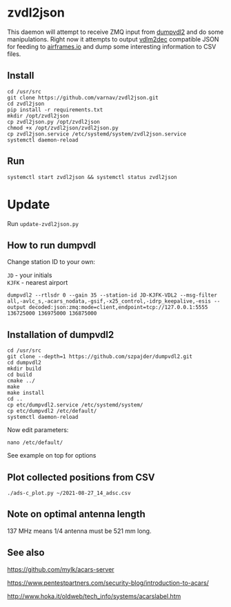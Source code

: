 # zvdl2json

This daemon will attempt to receive ZMQ input from [dumpvdl2](https://github.com/szpajder/dumpvdl2/) and do some manipulations.
Right now it attempts to output [vdlm2dec](https://github.com/TLeconte/vdlm2dec) compatible JSON for feeding to [airframes.io](https://airframes.io) and dump some interesting information to CSV files.

## Install

```shell
cd /usr/src
git clone https://github.com/varnav/zvdl2json.git
cd zvdl2json
pip install -r requirements.txt
mkdir /opt/zvdl2json
cp zvdl2json.py /opt/zvdl2json
chmod +x /opt/zvdl2json/zvdl2json.py
cp zvdl2json.service /etc/systemd/system/zvdl2json.service
systemctl daemon-reload
```

## Run 

```shell
systemctl start zvdl2json && systemctl status zvdl2json
```

# Update

Run `update-zvdl2json.py`

## How to run dumpvdl

Change station ID to your own:

`JD` - your initials  
`KJFK` - nearest airport

```shell
dumpvdl2 --rtlsdr 0 --gain 35 --station-id JD-KJFK-VDL2 --msg-filter all,-avlc_s,-acars_nodata,-gsif,-x25_control,-idrp_keepalive,-esis --output decoded:json:zmq:mode=client,endpoint=tcp://127.0.0.1:5555 136725000 136975000 136875000
```

## Installation of dumpvdl2

```shell
cd /usr/src
git clone --depth=1 https://github.com/szpajder/dumpvdl2.git
cd dumpvdl2
mkdir build
cd build
cmake ../
make
make install
cd ..
cp etc/dumpvdl2.service /etc/systemd/system/
cp etc/dumpvdl2 /etc/default/
systemctl daemon-reload
```

Now edit parameters:

```shell
nano /etc/default/
```

See example on top for options

## Plot collected positions from CSV

```shell
./ads-c_plot.py ~/2021-08-27_14_adsc.csv
```

## Note on optimal antenna length

137 MHz means 1/4 antenna must be 521 mm long.

## See also

https://github.com/mylk/acars-server

https://www.pentestpartners.com/security-blog/introduction-to-acars/

http://www.hoka.it/oldweb/tech_info/systems/acarslabel.htm